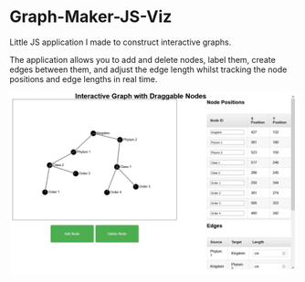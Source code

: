 # Graph-Maker-JS-Viz
Little JS application I made to construct interactive graphs. 

The application allows you to add and delete nodes, label them, create edges between them, and adjust the edge length whilst tracking the node positions and edge lengths in real time.

![GIF](https://github.com/victormurcia/Graph-Maker-JS-Viz/blob/8c194d8821b1bbb1564bde7bb7d10dc618249bab/interactive%20js%20graph%20v1.gif)
